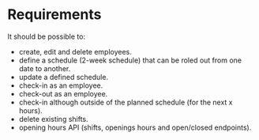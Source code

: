 # Requirements

It should be possible to:
- create, edit and delete employees.
- define a schedule (2-week schedule) that can be roled out from one date to another.
- update a defined schedule.
- check-in as an employee.
- check-out as an employee.
- check-in although outside of the planned schedule (for the next x hours).
- delete existing shifts.
- opening hours API (shifts, openings hours and open/closed endpoints).

